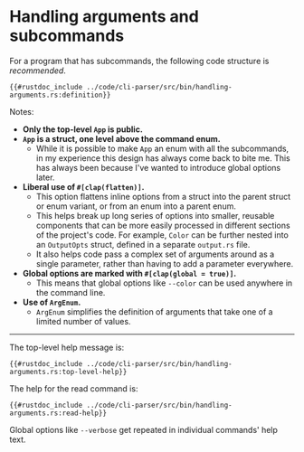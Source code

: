 # Handling arguments and subcommands

For a program that has subcommands, the following code structure is *recommended*.

```rust,noplaypen
{{#rustdoc_include ../code/cli-parser/src/bin/handling-arguments.rs:definition}}
```

Notes:
* **Only the top-level `App` is public.**
* **`App` is a struct, one level above the command enum.**
  * While it is possible to make `App` an enum with all the subcommands, in my experience this design has always come back to bite me. This has always been because I've wanted to introduce global options later.
* **Liberal use of `#[clap(flatten)]`.**
  * This option flattens inline options from a struct into the parent struct or enum variant, or from an enum into a parent enum.
  * This helps break up long series of options into smaller, reusable components that can be more easily processed in different sections of the project's code. For example, `Color` can be further nested into an `OutputOpts` struct, defined in a separate `output.rs` file.
  * It also helps code pass a complex set of arguments around as a single parameter, rather than having to add a parameter everywhere.
* **Global options are marked with `#[clap(global = true)]`.**
  * This means that global options like `--color` can be used anywhere in the command line.
* **Use of `ArgEnum`.**
  * `ArgEnum` simplifies the definition of arguments that take one of a limited number of values.

---

The top-level help message is:

```rust,noplaypen
{{#rustdoc_include ../code/cli-parser/src/bin/handling-arguments.rs:top-level-help}}
```

The help for the read command is:

```rust,noplaypen
{{#rustdoc_include ../code/cli-parser/src/bin/handling-arguments.rs:read-help}}
```

Global options like `--verbose` get repeated in individual commands' help text.
